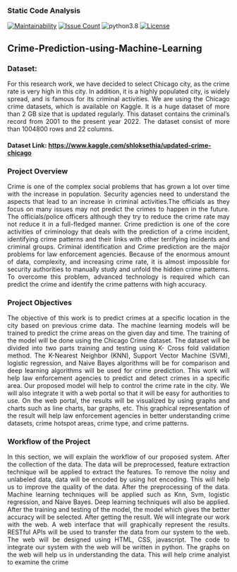 ### Static Code Analysis

[![Maintainability](https://api.codeclimate.com/v1/badges/11e6071a4d7c3544c813/maintainability)](https://codeclimate.com/github/ahmedtariq01/Crime-Prediction-using-Machine-Learning/maintainability)
[![Issue Count](https://codeclimate.com/github/ahmedtariq01/Crime-Prediction-using-Machine-Learning/badges/issue_count.svg)](https://codeclimate.com/github/ahmedtariq01/Crime-Prediction-using-Machine-Learning) 
![python3.8](https://img.shields.io/badge/python-3.8-blue.svg)
[![License](https://img.shields.io/badge/license-MIT-white.svg)](./LICENSE)


## Crime-Prediction-using-Machine-Learning

### Dataset:
<p align="justify"> For this research work, we have decided to select Chicago city, as the crime rate is very high in this city. In addition, it is a highly populated city, is widely spread, and is famous for its criminal activities. We are using the Chicago crime datasets, which is available on Kaggle. It is a huge dataset of more than 2 GB size that is updated regularly. This dataset contains the criminal’s record from 2001 to the present year 2022. The dataset consist of more than 1004800 rows and 22 columns. </p>

#### Dataset Link: https://www.kaggle.com/shloksethia/updated-crime-chicago

### Project Overview
<p align="justify"> Crime is one of the complex social problems that has grown a lot over time with the increase in population. Security agencies need to understand the aspects that lead to an increase in criminal activities.The officials as they focus on many issues may not predict the crimes to happen in the future. The officials/police officers although they try to reduce the crime rate may not reduce it in a full-fledged manner. Crime prediction is one of the core activities of criminology that deals with the prediction of a crime incident, identifying crime patterns and their links with other terrifying incidents and criminal groups. Criminal identification and Crime prediction are the major problems for law enforcement agencies. Because of the enormous amount of data, complexity, and increasing crime rate, it is almost impossible for security authorities to manually study and unfold the hidden crime patterns. To overcome this problem, advanced technology is required which can predict the crime and identify the crime patterns with high accuracy. </p>

### Project Objectives
<p align="justify">The objective of this work is to predict crimes at a specific location in the city based on previous crime data. The machine learning models will be trained to predict the crime areas on the given day and time. The training of the model will be done using the Chicago Crime dataset. The dataset will be divided into two parts training and testing using K- Cross fold validation method. The K-Nearest Neighbor (KNN), Support Vector Machine (SVM), logistic regression, and Naive Bayes algorithms will be for comparison and deep learning algorithms will be used for crime prediction. This work will help law enforcement agencies to predict and detect crimes in a specific area. Our proposed model will help to control the crime rate in the city. We will also integrate it with a web portal so that it will be easy for authorities to use. On the web portal,  the results will be visualized by using graphs and charts such as line charts, bar graphs, etc. This graphical representation of the result will help law enforcement agencies in better understanding crime datasets, crime hotspot areas, crime type, and crime patterns. </p>

### Workflow of the Project

<p align="justify">	In this section, we will explain the workflow of our proposed system. After the collection of the data. The data will be preprocessed, feature extraction technique will be applied to extract the features. To remove the noisy and unlabeled data, data will be encoded by using hot encoding. This will help us to improve the quality of the data. After the preprocessing of the data. Machine learning techniques will be applied such as Knn, Svm, logistic regression, and Naive Bayes. Deep learning techniques will also be applied. After the training and testing of the model, the model which gives the better accuracy will be selected. After getting the result. We will integrate our work with the web. A web interface that will graphically represent the results. RESTful APIs will be used to transfer the data from our system to the web. The web will be designed using HTML, CSS, javascript. The code to integrate our system with the web will be written in python. The graphs on the web will help us in understanding the data. This will help crime analyist to examine the crime </p>

<!-- ### Conclusion
<p align="justify"> We have figure out that, KNN and SVM models are only effective on the small data. Naïve Bayes and Logistic Regression have outperformed these two models and achieved the highest accuracy. Logistic regression have achieved the highest accuracy among the other three models when huge data is used. </p> -->

